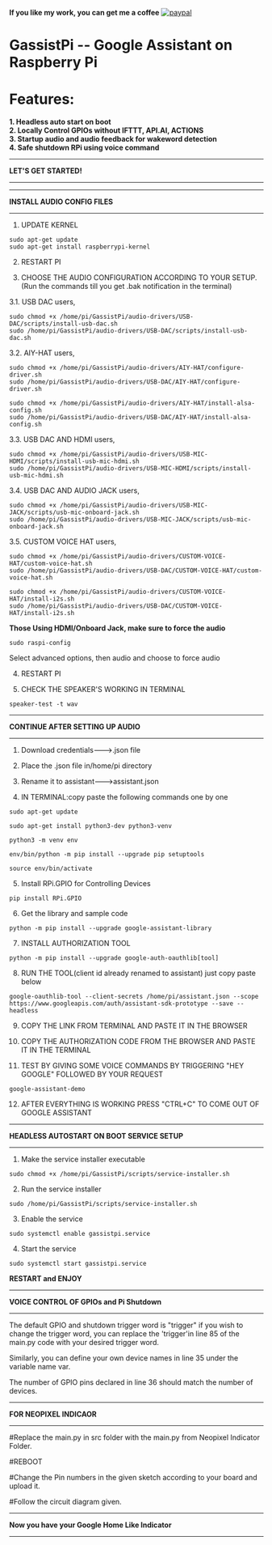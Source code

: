 **If you like my work, you can get me a coffee** [![paypal](https://www.paypalobjects.com/en_US/i/btn/btn_donate_LG.gif)](https://www.paypal.com/cgi-bin/webscr?cmd=_s-xclick&hosted_button_id=7PMAZXFUU5E4J)
# GassistPi -- Google Assistant on Raspberry Pi
# Features:  
**1. Headless auto start on boot**  
**2. Locally Control GPIOs without IFTTT, API.AI, ACTIONS**  
**3. Startup audio and audio feedback for wakeword detection**   
**4. Safe shutdown RPi using voice command**  



*************************************************  
**LET'S GET STARTED!**  
*************************************************  

*************************************************  
**INSTALL AUDIO CONFIG FILES**
*************************************************  
1. UPDATE KERNEL  

```
sudo apt-get update  
sudo apt-get install raspberrypi-kernel  
``` 

2. RESTART PI

3. CHOOSE THE AUDIO CONFIGURATION ACCORDING TO YOUR SETUP.  
   (Run the commands till you get .bak notification in the terminal)

  3.1. USB DAC users,  
  ```
  sudo chmod +x /home/pi/GassistPi/audio-drivers/USB-DAC/scripts/install-usb-dac.sh  
  sudo /home/pi/GassistPi/audio-drivers/USB-DAC/scripts/install-usb-dac.sh 
  ``` 

  3.2. AIY-HAT users,  
  ```
  sudo chmod +x /home/pi/GassistPi/audio-drivers/AIY-HAT/configure-driver.sh  
  sudo /home/pi/GassistPi/audio-drivers/USB-DAC/AIY-HAT/configure-driver.sh  
  
  sudo chmod +x /home/pi/GassistPi/audio-drivers/AIY-HAT/install-alsa-config.sh  
  sudo /home/pi/GassistPi/audio-drivers/USB-DAC/AIY-HAT/install-alsa-config.sh  
  ```

  3.3. USB DAC AND HDMI users,  
  ```
  sudo chmod +x /home/pi/GassistPi/audio-drivers/USB-MIC-HDMI/scripts/install-usb-mic-hdmi.sh  
  sudo /home/pi/GassistPi/audio-drivers/USB-MIC-HDMI/scripts/install-usb-mic-hdmi.sh  
  ```
  
  3.4. USB DAC AND AUDIO JACK users,  
  ```
  sudo chmod +x /home/pi/GassistPi/audio-drivers/USB-MIC-JACK/scripts/usb-mic-onboard-jack.sh  
  sudo /home/pi/GassistPi/audio-drivers/USB-MIC-JACK/scripts/usb-mic-onboard-jack.sh 
  ``` 
  
  3.5. CUSTOM VOICE HAT users,  
  ```
  sudo chmod +x /home/pi/GassistPi/audio-drivers/CUSTOM-VOICE-HAT/custom-voice-hat.sh  
  sudo /home/pi/GassistPi/audio-drivers/USB-DAC/CUSTOM-VOICE-HAT/custom-voice-hat.sh  
  
  sudo chmod +x /home/pi/GassistPi/audio-drivers/CUSTOM-VOICE-HAT/install-i2s.sh  
  sudo /home/pi/GassistPi/audio-drivers/USB-DAC/CUSTOM-VOICE-HAT/install-i2s.sh 
  ``` 
  
**Those Using HDMI/Onboard Jack, make sure to force the audio**  
```
sudo raspi-config  
```
Select advanced options, then audio and choose to force audio  

4. RESTART PI  

5. CHECK THE SPEAKER'S WORKING IN TERMINAL  

```
speaker-test -t wav  
```  

**********************************************************************  
**CONTINUE AFTER SETTING UP AUDIO**
**********************************************************************   

1. Download credentials--->.json file  

2. Place the .json file in/home/pi directory  

3. Rename it to assistant--->assistant.json  

4. IN TERMINAL:copy paste the following commands one by one  

```
sudo apt-get update  

sudo apt-get install python3-dev python3-venv  

python3 -m venv env  

env/bin/python -m pip install --upgrade pip setuptools  

source env/bin/activate  
```

5. Install RPi.GPIO for Controlling Devices

```
pip install RPi.GPIO
``` 

6. Get the library and sample code  

```
python -m pip install --upgrade google-assistant-library    
```  

7. INSTALL AUTHORIZATION TOOL  

```
python -m pip install --upgrade google-auth-oauthlib[tool]    
```  

8. RUN THE TOOL(client id already renamed to assistant) just copy paste below  

```
google-oauthlib-tool --client-secrets /home/pi/assistant.json --scope https://www.googleapis.com/auth/assistant-sdk-prototype --save --headless    
```  

9. COPY THE LINK FROM TERMINAL AND PASTE IT IN THE BROWSER  

10. COPY THE AUTHORIZATION CODE FROM THE BROWSER AND PASTE IT IN THE TERMINAL  

11. TEST BY GIVING SOME VOICE COMMANDS BY TRIGGERING "HEY GOOGLE" FOLLOWED BY YOUR REQUEST

```
google-assistant-demo  
```  

12. AFTER EVERYTHING IS WORKING PRESS "CTRL+C" TO COME OUT OF GOOGLE ASSISTANT  

*************************************************  
**HEADLESS AUTOSTART ON BOOT SERVICE SETUP**  
*************************************************  
1. Make the service installer executable  

```
sudo chmod +x /home/pi/GassistPi/scripts/service-installer.sh    
```  

2. Run the service installer  

```
sudo /home/pi/GassistPi/scripts/service-installer.sh    
```  

3. Enable the service  

```
sudo systemctl enable gassistpi.service    
```  

4. Start the service  

```
sudo systemctl start gassistpi.service    
```  

**RESTART and ENJOY**  

************************************************
**VOICE CONTROL OF GPIOs and Pi Shutdown**
************************************************
The default GPIO and shutdown trigger word is "trigger" if you wish to change the trigger word, you can replace the 'trigger'in line 85 of the main.py code with your desired trigger word.

Similarly, you can define your own device names in line 35 under the variable name var.  

The number of GPIO pins declared in line 36 should match the number of devices.  

************************************************  
**FOR NEOPIXEL INDICAOR**
************************************************  
#Replace the main.py in src folder with the main.py from Neopixel Indicator Folder.  

#REBOOT  

#Change the Pin numbers in the given sketch according to your board and upload it.  

#Follow the circuit diagram given.  

************************************************  
**Now you have your Google Home Like Indicator**  
************************************************  
